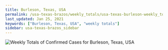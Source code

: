 ```yaml
---
title: Burleson, Texas, USA
permalink: /usa-texas-brazos/weekly_totals/usa-texas-burleson-weekly_totals.html
last_updated: Jan 25, 2021
keywords: ["Burleson, Texas, USA", "weekly totals"]
sidebar: usa-texas-brazos_sidebar
---
```


![Weekly Totals of Confirmed Cases for Burleson, Texas, USA](/covid_tracker/images/graphs/usa-texas-burleson-weekly_totals_graph.png)
